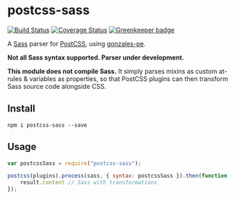 # postcss-sass

[![Build Status](https://travis-ci.org/AleshaOleg/postcss-sass.svg?branch=master)](https://travis-ci.org/AleshaOleg/postcss-sass) [![Coverage Status](https://coveralls.io/repos/github/AleshaOleg/postcss-sass/badge.svg)](https://coveralls.io/github/AleshaOleg/postcss-sass) [![Greenkeeper badge](https://badges.greenkeeper.io/AleshaOleg/postcss-sass.svg)](https://greenkeeper.io/)

A [Sass](http://sass-lang.com/) parser for [PostCSS](https://github.com/postcss/postcss), using [gonzales-pe](https://github.com/tonyganch/gonzales-pe).

**Not all Sass syntax supported. Parser under development.**

**This module does not compile Sass.** It simply parses mixins as custom at-rules & variables as properties, so that PostCSS plugins can then transform Sass source code alongside CSS.

## Install
`npm i postcss-sass --save`

## Usage
```js
var postcssSass = require("postcss-sass");

postcss(plugins).process(sass, { syntax: postcssSass }).then(function (result) {
    result.content // Sass with transformations
});
```
